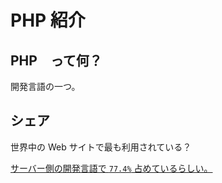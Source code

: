---
---

# PHP 紹介

## PHP　って何？
開発言語の一つ。

## シェア
世界中の Web サイトで最も利用されている？

[サーバー側の開発言語で `77.4%` 占めているらしい。](https://w3techs.com/)